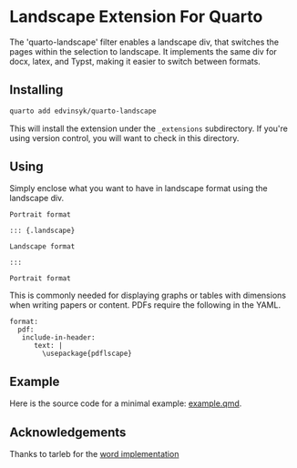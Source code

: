 # Landscape Extension For Quarto

The 'quarto-landscape' filter enables a landscape div, that switches the pages within the selection to landscape.
It implements the same div for docx, latex, and Typst, making it easier to switch between formats.

## Installing

```bash
quarto add edvinsyk/quarto-landscape
```

This will install the extension under the `_extensions` subdirectory.
If you're using version control, you will want to check in this directory.

## Using

Simply enclose what you want to have in landscape format using the landscape div.

```{markdown}
Portrait format

::: {.landscape}

Landscape format

:::

Portrait format
```

This is commonly needed for displaying graphs or tables with dimensions when writing papers or content.
PDFs require the following in the YAML.

```{yaml}
format:
  pdf:
   include-in-header:
      text: |
        \usepackage{pdflscape}

```

## Example

Here is the source code for a minimal example: [example.qmd](example.qmd).

## Acknowledgements

Thanks to tarleb for the [word implementation](https://stackoverflow.com/questions/73784720/changing-page-orientation-in-word-using-quarto)
